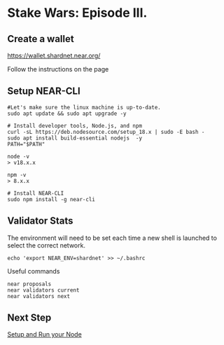 # Stake Wars: Episode III. 

## Create a wallet
https://wallet.shardnet.near.org/

Follow the instructions on the page

## Setup NEAR-CLI
	
```
#Let's make sure the linux machine is up-to-date.
sudo apt update && sudo apt upgrade -y

# Install developer tools, Node.js, and npm
curl -sL https://deb.nodesource.com/setup_18.x | sudo -E bash -  
sudo apt install build-essential nodejs  -y
PATH="$PATH"

node -v
> v18.x.x

npm -v
> 8.x.x

# Install NEAR-CLI
sudo npm install -g near-cli
```

## Validator Stats
The environment will need to be set each time a new shell is launched to select the correct network.

```
echo 'export NEAR_ENV=shardnet' >> ~/.bashrc
```

Useful commands
```
near proposals
near validators current
near validators next
```

## Next Step 
[Setup and Run your Node](./002.md)